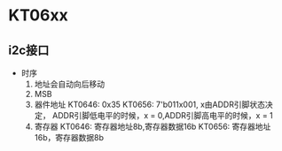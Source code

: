 # KT06xx

## i2c接口
* 时序
    1. 地址会自动向后移动
    2. MSB
    3. 器件地址
        KT0646: 0x35
        KT0656: 7'b011x001, x由ADDR引脚状态决定， ADDR引脚低电平的时候，x = 0,ADDR引脚高电平的时候，x = 1
    4. 寄存器
        KT0646: 寄存器地址8b,寄存器数据16b
        KT0656: 寄存器地址16b，寄存器数据8b


